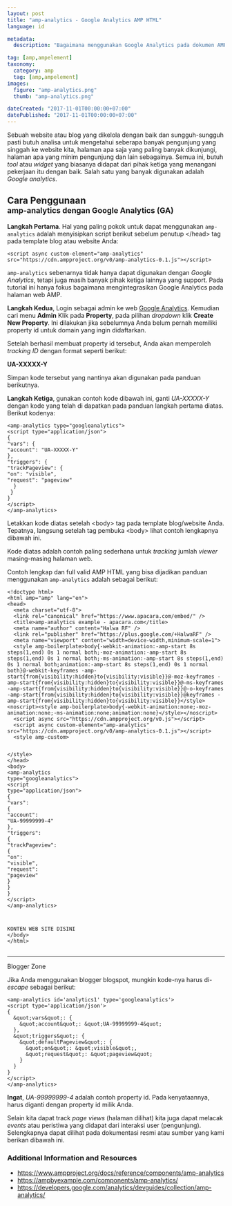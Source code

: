 ```yaml
---
layout: post
title: "amp-analytics - Google Analytics AMP HTML"
language: id

metadata:
  description: "Bagaimana menggunakan Google Analytics pada dokumen AMP HTML. Setup mudah dari awal hingga akhir tutorial belajar memasang dan menggunakan amp-analytics"

tag: [amp,ampelement]
taxonomy:
  category: amp
  tag: [amp,ampelement]
images:
  figure: "amp-analytics.png"
  thumb: "amp-analytics.png"

dateCreated: "2017-11-01T00:00:00+07:00"
datePublished: "2017-11-01T00:00:00+07:00"
---
```

<p>Sebuah website atau blog yang dikelola dengan baik dan sungguh-sungguh pasti butuh analisa untuk mengetahui seberapa banyak pengunjung yang singgah ke website kita, halaman apa saja yang paling banyak dikunjungi, halaman apa yang minim pengunjung dan lain sebagainya. Semua ini, butuh <em>tool</em> atau <em>widget</em> yang biasanya didapat dari pihak ketiga yang menangani pekerjaan itu dengan baik. Salah satu yang banyak digunakan adalah <em>Google analytics</em>.</p>

<h2 class="title-sub bd-primary bd-left bd-left-only">Cara Penggunaan
<br><small>amp-analytics dengan Google Analytics (GA)</small>
</h2>
<p><strong>Langkah Pertama</strong>. Hal yang paling pokok untuk dapat menggunakan <code>amp-analytics</code> adalah menyisipkan script berikut sebelum penutup &lt;/head&gt; tag pada template blog atau website Anda:</p>
<div class="icard">
  <div class="icard-body icode itheme">
<pre class="prettyprint highlight language-markup"><code class="inline  language-markup"><span class="token tag"><span class="token tag"><span class="token punctuation">&lt;</span>script</span> <span class="token attr-name">async</span> <span class="token attr-name">custom-element</span><span class="token attr-value"><span class="token punctuation">=</span><span class="token punctuation">"</span>amp-analytics<span class="token punctuation">"</span></span> <span class="token attr-name">src</span><span class="token attr-value"><span class="token punctuation">=</span><span class="token punctuation">"</span>https://cdn.ampproject.org/v0/amp-analytics-0.1.js<span class="token punctuation">"</span></span><span class="token punctuation">&gt;</span></span><span class="token script language-javascript"></span><span class="token tag"><span class="token tag"><span class="token punctuation">&lt;/</span>script</span><span class="token punctuation">&gt;</span></span></code>
</pre>
  </div>
</div>
<p><code>amp-analytics</code> sebenarnya tidak hanya dapat digunakan dengan <em>Google Analytics</em>, tetapi juga masih banyak pihak ketiga lainnya yang support. Pada tutorial ini hanya fokus bagaimana mengintegrasikan Google Analytics pada halaman web AMP.</p>

<p><strong>Langkah Kedua</strong>, Login sebagai admin ke web <a href="https://analytics.google.com/" target="_blank" rel="nofollow">Google Analytics</a>. Kemudian cari menu <strong>Admin</strong> Klik pada <strong>Property</strong>, pada pilihan <em>dropdown</em> klik <strong>Create New Property</strong>. Ini dilakukan jika sebelumnya Anda belum pernah memiliki property id untuk domain yang ingin didaftarkan.</p>

<p>Setelah berhasil membuat property id tersebut, Anda akan memperoleh <em>tracking ID</em> dengan format seperti berikut:</p>
<p><strong>UA-XXXXX-Y</strong></p>

<p>Simpan kode tersebut yang nantinya akan digunakan pada panduan berikutnya.</p>
<p><strong>Langkah Ketiga</strong>, gunakan contoh kode dibawah ini, ganti <em>UA-XXXXX-Y</em> dengan kode yang telah di dapatkan pada panduan langkah pertama diatas. Berikut kodenya:</p>
<div class="icard">
  <div class="icard-body icode itheme">
<pre class="prettyprint highlight language-markup"><code class="inline  language-markup"><span class="token tag"><span class="token tag"><span class="token punctuation">&lt;</span>amp-analytics</span> <span class="token attr-name">type</span><span class="token attr-value"><span class="token punctuation">=</span><span class="token punctuation">"</span>googleanalytics<span class="token punctuation">"</span></span><span class="token punctuation">&gt;</span></span>
<span class="token tag"><span class="token tag"><span class="token punctuation">&lt;</span>script</span> <span class="token attr-name">type</span><span class="token attr-value"><span class="token punctuation">=</span><span class="token punctuation">"</span>application/json<span class="token punctuation">"</span></span><span class="token punctuation">&gt;</span></span><span class="token script language-javascript">
<span class="token punctuation">{</span>
<span class="token string">"vars"</span><span class="token punctuation">:</span> <span class="token punctuation">{</span>
<span class="token string">"account"</span><span class="token punctuation">:</span> <span class="token string">"UA-XXXXX-Y"</span>
<span class="token punctuation">}</span><span class="token punctuation">,</span>
<span class="token string">"triggers"</span><span class="token punctuation">:</span> <span class="token punctuation">{</span>
<span class="token string">"trackPageview"</span><span class="token punctuation">:</span> <span class="token punctuation">{</span>
<span class="token string">"on"</span><span class="token punctuation">:</span> <span class="token string">"visible"</span><span class="token punctuation">,</span>
<span class="token string">"request"</span><span class="token punctuation">:</span> <span class="token string">"pageview"</span>
  <span class="token punctuation">}</span>
 <span class="token punctuation">}</span>
<span class="token punctuation">}</span>
</span><span class="token tag"><span class="token tag"><span class="token punctuation">&lt;/</span>script</span><span class="token punctuation">&gt;</span></span>
<span class="token tag"><span class="token tag"><span class="token punctuation">&lt;/</span>amp-analytics</span><span class="token punctuation">&gt;</span></span></code>
</pre>
  </div>
</div>
<p>Letakkan kode diatas setelah &lt;body&gt; tag pada template blog/website Anda. Tepatnya, langsung setelah tag pembuka &lt;body&gt; lihat contoh lengkapnya dibawah ini.</p>
<p>Kode diatas adalah contoh paling sederhana untuk <em>tracking</em> jumlah <em>viewer</em> masing-masing halaman web.</p>
<p>Contoh lengkap dan full valid AMP HTML yang bisa dijadikan panduan menggunakan <code>amp-analytics</code> adalah sebagai berikut:</p>
<div class="icard">
  <div class="icard-body icode itheme">
<pre class="prettyprint highlight max-height language-markup"><code class="inline  language-markup"><span class="token doctype">&lt;!doctype html&gt;</span>
<span class="token tag"><span class="token tag"><span class="token punctuation">&lt;</span>html</span> <span class="token attr-name">amp</span><span class="token attr-value"><span class="token punctuation">=</span><span class="token punctuation">"</span>amp<span class="token punctuation">"</span></span> <span class="token attr-name">lang</span><span class="token attr-value"><span class="token punctuation">=</span><span class="token punctuation">"</span>en<span class="token punctuation">"</span></span><span class="token punctuation">&gt;</span></span>
<span class="token tag"><span class="token tag"><span class="token punctuation">&lt;</span>head</span><span class="token punctuation">&gt;</span></span>
  <span class="token tag"><span class="token tag"><span class="token punctuation">&lt;</span>meta</span> <span class="token attr-name">charset</span><span class="token attr-value"><span class="token punctuation">=</span><span class="token punctuation">"</span>utf-8<span class="token punctuation">"</span></span><span class="token punctuation">&gt;</span></span>
  <span class="token tag"><span class="token tag"><span class="token punctuation">&lt;</span>link</span> <span class="token attr-name">rel</span><span class="token attr-value"><span class="token punctuation">=</span><span class="token punctuation">"</span>canonical<span class="token punctuation">"</span></span> <span class="token attr-name">href</span><span class="token attr-value"><span class="token punctuation">=</span><span class="token punctuation">"</span>https://www.apacara.com/embed/<span class="token punctuation">"</span></span> <span class="token punctuation">/&gt;</span></span>
  <span class="token tag"><span class="token tag"><span class="token punctuation">&lt;</span>title</span><span class="token punctuation">&gt;</span></span>amp-analytics example - apacara.com<span class="token tag"><span class="token tag"><span class="token punctuation">&lt;/</span>title</span><span class="token punctuation">&gt;</span></span>
  <span class="token tag"><span class="token tag"><span class="token punctuation">&lt;</span>meta</span> <span class="token attr-name">name</span><span class="token attr-value"><span class="token punctuation">=</span><span class="token punctuation">"</span>author<span class="token punctuation">"</span></span> <span class="token attr-name">content</span><span class="token attr-value"><span class="token punctuation">=</span><span class="token punctuation">"</span>Halwa RF<span class="token punctuation">"</span></span> <span class="token punctuation">/&gt;</span></span>
  <span class="token tag"><span class="token tag"><span class="token punctuation">&lt;</span>link</span> <span class="token attr-name">rel</span><span class="token attr-value"><span class="token punctuation">=</span><span class="token punctuation">"</span>publisher<span class="token punctuation">"</span></span> <span class="token attr-name">href</span><span class="token attr-value"><span class="token punctuation">=</span><span class="token punctuation">"</span>https://plus.google.com/+HalwaRF<span class="token punctuation">"</span></span> <span class="token punctuation">/&gt;</span></span>
  <span class="token tag"><span class="token tag"><span class="token punctuation">&lt;</span>meta</span> <span class="token attr-name">name</span><span class="token attr-value"><span class="token punctuation">=</span><span class="token punctuation">"</span>viewport<span class="token punctuation">"</span></span> <span class="token attr-name">content</span><span class="token attr-value"><span class="token punctuation">=</span><span class="token punctuation">"</span>width<span class="token punctuation">=</span>device-width,minimum-scale<span class="token punctuation">=</span>1<span class="token punctuation">"</span></span><span class="token punctuation">&gt;</span></span>
  <span class="token tag"><span class="token tag"><span class="token punctuation">&lt;</span>style</span> <span class="token attr-name">amp-boilerplate</span><span class="token punctuation">&gt;</span></span><span class="token style language-css"><span class="token selector">body</span><span class="token punctuation">{</span><span class="token property">-webkit-animation</span><span class="token punctuation">:</span>-amp-start 8s <span class="token function">steps</span><span class="token punctuation">(</span>1,end<span class="token punctuation">)</span> 0s 1 normal both<span class="token punctuation">;</span><span class="token property">-moz-animation</span><span class="token punctuation">:</span>-amp-start 8s <span class="token function">steps</span><span class="token punctuation">(</span>1,end<span class="token punctuation">)</span> 0s 1 normal both<span class="token punctuation">;</span><span class="token property">-ms-animation</span><span class="token punctuation">:</span>-amp-start 8s <span class="token function">steps</span><span class="token punctuation">(</span>1,end<span class="token punctuation">)</span> 0s 1 normal both<span class="token punctuation">;</span><span class="token property">animation</span><span class="token punctuation">:</span>-amp-start 8s <span class="token function">steps</span><span class="token punctuation">(</span>1,end<span class="token punctuation">)</span> 0s 1 normal both<span class="token punctuation">}</span><span class="token atrule"><span class="token rule">@-webkit-keyframes</span> -amp-start</span><span class="token punctuation">{</span><span class="token selector">from</span><span class="token punctuation">{</span><span class="token property">visibility</span><span class="token punctuation">:</span>hidden<span class="token punctuation">}</span><span class="token selector">to</span><span class="token punctuation">{</span><span class="token property">visibility</span><span class="token punctuation">:</span>visible<span class="token punctuation">}</span><span class="token punctuation">}</span><span class="token atrule"><span class="token rule">@-moz-keyframes</span> -amp-start</span><span class="token punctuation">{</span><span class="token selector">from</span><span class="token punctuation">{</span><span class="token property">visibility</span><span class="token punctuation">:</span>hidden<span class="token punctuation">}</span><span class="token selector">to</span><span class="token punctuation">{</span><span class="token property">visibility</span><span class="token punctuation">:</span>visible<span class="token punctuation">}</span><span class="token punctuation">}</span><span class="token atrule"><span class="token rule">@-ms-keyframes</span> -amp-start</span><span class="token punctuation">{</span><span class="token selector">from</span><span class="token punctuation">{</span><span class="token property">visibility</span><span class="token punctuation">:</span>hidden<span class="token punctuation">}</span><span class="token selector">to</span><span class="token punctuation">{</span><span class="token property">visibility</span><span class="token punctuation">:</span>visible<span class="token punctuation">}</span><span class="token punctuation">}</span><span class="token atrule"><span class="token rule">@-o-keyframes</span> -amp-start</span><span class="token punctuation">{</span><span class="token selector">from</span><span class="token punctuation">{</span><span class="token property">visibility</span><span class="token punctuation">:</span>hidden<span class="token punctuation">}</span><span class="token selector">to</span><span class="token punctuation">{</span><span class="token property">visibility</span><span class="token punctuation">:</span>visible<span class="token punctuation">}</span><span class="token punctuation">}</span><span class="token atrule"><span class="token rule">@keyframes</span> -amp-start</span><span class="token punctuation">{</span><span class="token selector">from</span><span class="token punctuation">{</span><span class="token property">visibility</span><span class="token punctuation">:</span>hidden<span class="token punctuation">}</span><span class="token selector">to</span><span class="token punctuation">{</span><span class="token property">visibility</span><span class="token punctuation">:</span>visible<span class="token punctuation">}</span><span class="token punctuation">}</span></span><span class="token tag"><span class="token tag"><span class="token punctuation">&lt;/</span>style</span><span class="token punctuation">&gt;</span></span><span class="token tag"><span class="token tag"><span class="token punctuation">&lt;</span>noscript</span><span class="token punctuation">&gt;</span></span><span class="token tag"><span class="token tag"><span class="token punctuation">&lt;</span>style</span> <span class="token attr-name">amp-boilerplate</span><span class="token punctuation">&gt;</span></span><span class="token style language-css"><span class="token selector">body</span><span class="token punctuation">{</span><span class="token property">-webkit-animation</span><span class="token punctuation">:</span>none<span class="token punctuation">;</span><span class="token property">-moz-animation</span><span class="token punctuation">:</span>none<span class="token punctuation">;</span><span class="token property">-ms-animation</span><span class="token punctuation">:</span>none<span class="token punctuation">;</span><span class="token property">animation</span><span class="token punctuation">:</span>none<span class="token punctuation">}</span></span><span class="token tag"><span class="token tag"><span class="token punctuation">&lt;/</span>style</span><span class="token punctuation">&gt;</span></span><span class="token tag"><span class="token tag"><span class="token punctuation">&lt;/</span>noscript</span><span class="token punctuation">&gt;</span></span>
  <span class="token tag"><span class="token tag"><span class="token punctuation">&lt;</span>script</span> <span class="token attr-name">async</span> <span class="token attr-name">src</span><span class="token attr-value"><span class="token punctuation">=</span><span class="token punctuation">"</span>https://cdn.ampproject.org/v0.js<span class="token punctuation">"</span></span><span class="token punctuation">&gt;</span></span><span class="token script language-javascript"></span><span class="token tag"><span class="token tag"><span class="token punctuation">&lt;/</span>script</span><span class="token punctuation">&gt;</span></span>
  <span class="token tag"><span class="token tag"><span class="token punctuation">&lt;</span>script</span> <span class="token attr-name">async</span> <span class="token attr-name">custom-element</span><span class="token attr-value"><span class="token punctuation">=</span><span class="token punctuation">"</span>amp-analytics<span class="token punctuation">"</span></span> <span class="token attr-name">src</span><span class="token attr-value"><span class="token punctuation">=</span><span class="token punctuation">"</span>https://cdn.ampproject.org/v0/amp-analytics-0.1.js<span class="token punctuation">"</span></span><span class="token punctuation">&gt;</span></span><span class="token script language-javascript"></span><span class="token tag"><span class="token tag"><span class="token punctuation">&lt;/</span>script</span><span class="token punctuation">&gt;</span></span>
  <span class="token tag"><span class="token tag"><span class="token punctuation">&lt;</span>style</span> <span class="token attr-name">amp-custom</span><span class="token punctuation">&gt;</span></span><span class="token style language-css">

  </span><span class="token tag"><span class="token tag"><span class="token punctuation">&lt;/</span>style</span><span class="token punctuation">&gt;</span></span>
<span class="token tag"><span class="token tag"><span class="token punctuation">&lt;/</span>head</span><span class="token punctuation">&gt;</span></span>
<span class="token tag"><span class="token tag"><span class="token punctuation">&lt;</span>body</span><span class="token punctuation">&gt;</span></span>
  <span class="token tag"><span class="token tag"><span class="token punctuation">&lt;</span>amp-analytics</span> <span class="token attr-name">type</span><span class="token attr-value"><span class="token punctuation">=</span><span class="token punctuation">"</span>googleanalytics<span class="token punctuation">"</span></span><span class="token punctuation">&gt;</span></span>
  <span class="token tag"><span class="token tag"><span class="token punctuation">&lt;</span>script</span> <span class="token attr-name">type</span><span class="token attr-value"><span class="token punctuation">=</span><span class="token punctuation">"</span>application/json<span class="token punctuation">"</span></span><span class="token punctuation">&gt;</span></span><span class="token script language-javascript">
  <span class="token punctuation">{</span>
  <span class="token string">"vars"</span><span class="token punctuation">:</span> <span class="token punctuation">{</span>
  <span class="token string">"account"</span><span class="token punctuation">:</span> <span class="token string">"UA-99999999-4"</span>
  <span class="token punctuation">}</span><span class="token punctuation">,</span>
  <span class="token string">"triggers"</span><span class="token punctuation">:</span> <span class="token punctuation">{</span>
  <span class="token string">"trackPageview"</span><span class="token punctuation">:</span> <span class="token punctuation">{</span>
  <span class="token string">"on"</span><span class="token punctuation">:</span> <span class="token string">"visible"</span><span class="token punctuation">,</span>
  <span class="token string">"request"</span><span class="token punctuation">:</span> <span class="token string">"pageview"</span>
    <span class="token punctuation">}</span>
   <span class="token punctuation">}</span>
  <span class="token punctuation">}</span>
  </span><span class="token tag"><span class="token tag"><span class="token punctuation">&lt;/</span>script</span><span class="token punctuation">&gt;</span></span>
  <span class="token tag"><span class="token tag"><span class="token punctuation">&lt;/</span>amp-analytics</span><span class="token punctuation">&gt;</span></span>

KONTEN WEB SITE DISINI
<span class="token tag"><span class="token tag"><span class="token punctuation">&lt;/</span>body</span><span class="token punctuation">&gt;</span></span>
<span class="token tag"><span class="token tag"><span class="token punctuation">&lt;/</span>html</span><span class="token punctuation">&gt;</span></span></code>
</pre>
  </div>
</div>

<!-- HR =*=*=*=*=*=*=*=*=*=*=*=*=*=*=*=*=*=*=* -->
<hr>
<!-- *=*=*=*=*=*=*=*=*=*=*=*=*=*=*=*=*=*=*=*=* -->

<div class="icard bg-gr3 bd-primary bd-top bd-top-only">
  <div class="icard-heading clearfix bg-pi3">
    <div class="icard-bar">
      <div class="icard-bar-left pull-left">
        <i class="fa fa-blogger" aria-hidden="true"></i>
       <span>Blogger Zone</span>
      </div>
    </div>
  </div>

  <div class="icard-body icode itheme">
    <p>Jika Anda menggunakan blogger blogspot, mungkin kode-nya harus di-<em>escape</em> sebagai berikut:</p>
<!-- icard -->
<div class="icard">
  <div class="icard-body icode itheme">
<pre class="prettyprint highlight language-markup"><code class="inline  language-markup"><span class="token tag"><span class="token tag"><span class="token punctuation">&lt;</span>amp-analytics</span> <span class="token attr-name">id</span><span class="token attr-value"><span class="token punctuation">=</span><span class="token punctuation">'</span>analytics1<span class="token punctuation">'</span></span> <span class="token attr-name">type</span><span class="token attr-value"><span class="token punctuation">=</span><span class="token punctuation">'</span>googleanalytics<span class="token punctuation">'</span></span><span class="token punctuation">&gt;</span></span>
<span class="token tag"><span class="token tag"><span class="token punctuation">&lt;</span>script</span> <span class="token attr-name">type</span><span class="token attr-value"><span class="token punctuation">=</span><span class="token punctuation">'</span>application/json<span class="token punctuation">'</span></span><span class="token punctuation">&gt;</span></span><span class="token script language-javascript">
<span class="token punctuation">{</span>
  <span class="token operator">&amp;</span>quot<span class="token punctuation">;</span>vars<span class="token operator">&amp;</span>quot<span class="token punctuation">;</span><span class="token punctuation">:</span> <span class="token punctuation">{</span>
    <span class="token operator">&amp;</span>quot<span class="token punctuation">;</span>account<span class="token operator">&amp;</span>quot<span class="token punctuation">;</span><span class="token punctuation">:</span> <span class="token operator">&amp;</span>quot<span class="token punctuation">;</span>UA<span class="token number">-99999999</span><span class="token operator">-</span><span class="token number">4</span><span class="token operator">&amp;</span>quot<span class="token punctuation">;</span>
  <span class="token punctuation">}</span><span class="token punctuation">,</span>
  <span class="token operator">&amp;</span>quot<span class="token punctuation">;</span>triggers<span class="token operator">&amp;</span>quot<span class="token punctuation">;</span><span class="token punctuation">:</span> <span class="token punctuation">{</span>
    <span class="token operator">&amp;</span>quot<span class="token punctuation">;</span>defaultPageview<span class="token operator">&amp;</span>quot<span class="token punctuation">;</span><span class="token punctuation">:</span> <span class="token punctuation">{</span>
      <span class="token operator">&amp;</span>quot<span class="token punctuation">;</span>on<span class="token operator">&amp;</span>quot<span class="token punctuation">;</span><span class="token punctuation">:</span> <span class="token operator">&amp;</span>quot<span class="token punctuation">;</span>visible<span class="token operator">&amp;</span>quot<span class="token punctuation">;</span><span class="token punctuation">,</span>
      <span class="token operator">&amp;</span>quot<span class="token punctuation">;</span>request<span class="token operator">&amp;</span>quot<span class="token punctuation">;</span><span class="token punctuation">:</span> <span class="token operator">&amp;</span>quot<span class="token punctuation">;</span>pageview<span class="token operator">&amp;</span>quot<span class="token punctuation">;</span>
    <span class="token punctuation">}</span>
  <span class="token punctuation">}</span>
<span class="token punctuation">}</span>
</span><span class="token tag"><span class="token tag"><span class="token punctuation">&lt;/</span>script</span><span class="token punctuation">&gt;</span></span>
<span class="token tag"><span class="token tag"><span class="token punctuation">&lt;/</span>amp-analytics</span><span class="token punctuation">&gt;</span></span></code>
</pre>
  </div>
</div>
  </div>
  <div class="icard-footer clearfix bg-gr2 icode itheme">
<!-- icard -->

  </div>
</div>

<p><strong>Ingat</strong>, <em>UA-99999999-4</em> adalah contoh property id. Pada kenyataannya, harus diganti dengan property id milik Anda.</p>

<p>Selain kita dapat track <em>page views</em> (halaman dilihat) kita juga dapat melacak <em>events</em> atau peristiwa yang didapat dari interaksi user (pengunjung). Selengkapnya dapat dilihat pada dokumentasi resmi atau sumber yang kami berikan dibawah ini.</p>

<h3>Additional Information and Resources</h3>
<div class="sources bg-gr3 bordered p-space-v">
  <ul>
    <li><a rel="nofollow" href="https://www.ampproject.org/docs/reference/components/amp-analytics" target="_blank" class="text-muted">https://www.ampproject.org/docs/reference/components/amp-analytics</a></li>
    <li><a rel="nofollow" href="https://ampbyexample.com/components/amp-analytics/" target="_blank" class="text-muted">https://ampbyexample.com/components/amp-analytics/</a></li>
    <li><a rel="nofollow" href="https://developers.google.com/analytics/devguides/collection/amp-analytics/" target="_blank" class="text-muted">https://developers.google.com/analytics/devguides/collection/amp-analytics/</a></li>
  </ul>
</div>